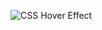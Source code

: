 ![CSS Hover Effect](https://user-images.githubusercontent.com/69018393/155389170-4709c928-ba55-485b-8571-f923c2b2f392.png)
